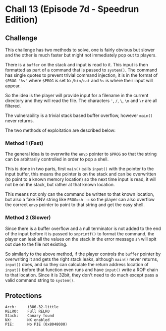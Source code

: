 # Chall 13 (Episode 7d - Speedrun Edition)

## Challenge

This challenge has two methods to solve, one is fairly obvious but slower and
the other is much faster but might not immediately pop out to players.

There is a `buffer` on the stack and input is read to it. This input is then
formatted as part of a command that is passed to `system()`. The command has
single quotes to prevent trivial command injection, it is in the format of
`$PROG '%s'` where `$PROG` is set to `/bin/cat` and `%s` is where their input
will appear.

So the idea is the player will provide input for a filename in the current
directory and they will read the file. The characters `'`, `/`, `\`, `\n` and
`\r` are all filtered.

The vulnerability is a trivial stack based buffer overflow, however `main()`
never returns.

The two methods of exploitation are described below:

### Method 1 (Fast)

The general idea is to overwrite the `envp` pointer to `$PROG` so that the
string can be arbitrarily controlled in order to pop a shell.

This is done in two parts, first `main()` calls `input()` with the pointer
to the input buffer, this means the pointer is on the stack and can be
overwritten (to point to a known memory location) so the next time input is
read, it will not be on the stack, but rather at that known location.

This means not only can the command be written to that known location, but
also a fake ENV string like `PROG=sh -c` so the player can also overflow
the correct `envp` pointer to point to that string and get the easy shell.

### Method 2 (Slower)

Since there is a buffer overflow and a null terminator is not added to the
end of the input before it is passed to `snprintf()` to format the command,
the player can leak all the values on the stack in the error message `sh`
will spit out due to the file not existing.

So similarly to the above method, if the player controls the `buffer` pointer
by overwriting it and gets the right stack leaks, although `main()` never
returns, `input()` does, and so they can calculate the return address location
of `input()` before that function even runs and have `input()` write a ROP chain
to that location. Since it is 32bit, they don't need to do much except pass
a valid command string to `system()`.

## Protections

```
Arch:     i386-32-little
RELRO:    Full RELRO
Stack:    Canary found
NX:       NX enabled
PIE:      No PIE (0x8048000)
```